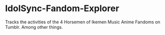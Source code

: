 # IdolSync-Fandom-Explorer
 Tracks the activities of the 4 Horsemen of Ikemen Music Anime Fandoms on Tumblr. Among other things.
